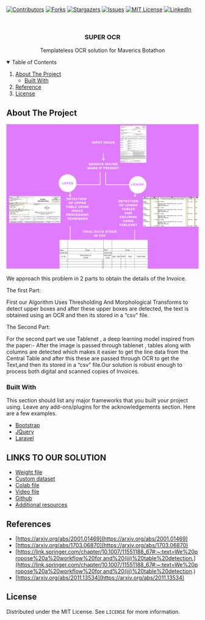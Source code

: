 <!--
*** Thanks for checking out the Best-README-Template. If you have a suggestion
*** that would make this better, please fork the repo and create a pull request
*** or simply open an issue with the tag "enhancement".
*** Thanks again! Now go create something AMAZING! :D
-->



<!-- PROJECT SHIELDS -->
<!--
*** I'm using markdown "reference style" links for readability.
*** Reference links are enclosed in brackets [ ] instead of parentheses ( ).
*** See the bottom of this document for the declaration of the reference variables
*** for contributors-url, forks-url, etc. This is an optional, concise syntax you may use.
*** https://www.markdownguide.org/basic-syntax/#reference-style-links
-->
[![Contributors][contributors-shield]][contributors-url]
[![Forks][forks-shield]][forks-url]
[![Stargazers][stars-shield]][stars-url]
[![Issues][issues-shield]][issues-url]
[![MIT License][license-shield]][license-url]
[![LinkedIn][linkedin-shield]][linkedin-url]



<!-- PROJECT LOGO -->
<br />
<p align="center">
  
  <h3 align="center">SUPER OCR</h3>

  <p align="center">
    Templateless OCR solution for Maverics Botathon
    
  </p>
</p>



<!-- TABLE OF CONTENTS -->
<details open="open">
  <summary>Table of Contents</summary>
  <ol>
    <li>
      <a href="#about-the-project">About The Project</a>
      <ul>
        <li><a href="#built-with">Built With</a></li>
      </ul>
    </li>
    <li><a href="#references">Reference</a></li>
    <li><a href="#license">License</a></li>
   
    
  </ol>
</details>



<!-- ABOUT THE PROJECT -->
## About The Project

![Product Name Screen Shot](https://github.com/RajArPatra/Super-OCR/blob/master/input%20image%20(1).png)

We approach this problem in 2 parts to obtain  the details of the Invoice.

The first Part:

First our Algorithm Uses Thresholding And Morphological Transforms to detect upper boxes and after these upper boxes are detected, the text is obtained using an OCR and then its stored in a “csv” file.

The Second Part:

For the second part we use Tablenet , a deep learning model inspired from the paper:-
After the image is passed through tablenet , tables along with columns are detected which makes it easier to get the line data from the Central Table and after this these are passed through OCR to get the Text,and then its stored in a “csv” file.Our solution is robust enough to process both digital and scanned copies of Invoices.




### Built With

This section should list any major frameworks that you built your project using. Leave any add-ons/plugins for the acknowledgements section. Here are a few examples.
* [Bootstrap](https://getbootstrap.com)
* [JQuery](https://jquery.com)
* [Laravel](https://laravel.com)


## LINKS TO OUR SOLUTION
* [Weight file](https://drive.google.com/file/d/1Tz9Y2MaS60eTx7HVfs9jQ-ZW9E_cAvqf/view?usp=sharing)
* [Custom dataset](https://drive.google.com/file/d/1Tz9Y2MaS60eTx7HVfs9jQ-ZW9E_cAvqf/view?usp=sharing)
* [Colab file](https://colab.research.google.com/drive/1M58WvFQnr31LwGE-sceo_pauvQS39jxu?usp=sharing)
* [Video file](https://drive.google.com/file/d/1-apgY8D33nq20gM-QCwmZouoV7lVVApZ/view?usp=sharing)
* [Github](https://github.com/RajArPatra/Super-OCR)
* [Additional resources](https://drive.google.com/drive/folders/1TZHgGlCqzgw5s86DRNAVyxzjAY5h2lhU?usp=sharing)
   

## References
* [https://arxiv.org/abs/2001.01469](https://arxiv.org/abs/2001.01469)
* [https://arxiv.org/abs/1703.06870](https://arxiv.org/abs/1703.06870)
* [https://link.springer.com/chapter/10.1007/11551188_67#:~:text=We%20propose%20a%20workflow%20for,and%20(iii)%20table%20detection.](https://link.springer.com/chapter/10.1007/11551188_67#:~:text=We%20propose%20a%20workflow%20for,and%20(iii)%20table%20detection.)
* [https://arxiv.org/abs/2011.13534](https://arxiv.org/abs/2011.13534)





<!-- LICENSE -->
## License

Distributed under the MIT License. See `LICENSE` for more information.



<!-- CONTACT -->






<!-- MARKDOWN LINKS & IMAGES -->
<!-- https://www.markdownguide.org/basic-syntax/#reference-style-links -->
[contributors-shield]: https://img.shields.io/github/contributors/othneildrew/Best-README-Template.svg?style=for-the-badge
[contributors-url]: https://github.com/othneildrew/Best-README-Template/graphs/contributors
[forks-shield]: https://img.shields.io/github/forks/othneildrew/Best-README-Template.svg?style=for-the-badge
[forks-url]: https://github.com/othneildrew/Best-README-Template/network/members
[stars-shield]: https://img.shields.io/github/stars/othneildrew/Best-README-Template.svg?style=for-the-badge
[stars-url]: https://github.com/othneildrew/Best-README-Template/stargazers
[issues-shield]: https://img.shields.io/github/issues/othneildrew/Best-README-Template.svg?style=for-the-badge
[issues-url]: https://github.com/othneildrew/Best-README-Template/issues
[license-shield]: https://img.shields.io/github/license/othneildrew/Best-README-Template.svg?style=for-the-badge
[license-url]: https://github.com/othneildrew/Best-README-Template/blob/master/LICENSE.txt
[linkedin-shield]: https://img.shields.io/badge/-LinkedIn-black.svg?style=for-the-badge&logo=linkedin&colorB=555
[linkedin-url]: https://linkedin.com/in/othneildrew
[product-screenshot]: images/screenshot.png
